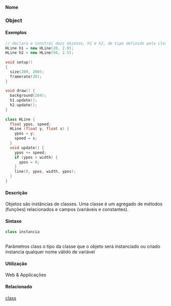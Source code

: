 
#### Nome
### Object

#### Exemplos

```pde
// declara e constrói dois objetos, h1 e h2, de tipo definido pela classe HLine
HLine h1 = new HLine(20, 2.0); 
HLine h2 = new HLine(50, 2.5); 
 
void setup() 
{ 
  size(200, 200); 
  framerate(30); 
} 
 
void draw() { 
  background(204); 
  h1.update(); 
  h2.update();  
} 
 
class HLine { 
  float ypos, speed; 
  HLine (float y, float s) {  
    ypos = y; 
    speed = s; 
  } 
  void update() { 
    ypos += speed; 
    if (ypos > width) { 
      ypos = 0; 
    } 
    line(0, ypos, width, ypos); 
  } 
} 

```

#### Descrição
Objetos são instâncias de classes. Uma
classe é um agregado de métodos (funções)
relacionados e campos (variáveis e constantes).

#### Sintaxe
```pde
class instancia
            
```
Parâmetros
class
o tipo da classe que o objeto será instanciado ou criado
instancia
qualquer nome válido de variável

#### Utilização

	
Web & Applicações

#### Relacionado
[class](class)

